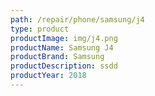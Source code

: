 ```yaml
---
path: /repair/phone/samsung/j4
type: product
productImage: img/j4.png
productName: Samsung J4
productBrand: Samsung
productDescription: ssdd
productYear: 2018
---
```

